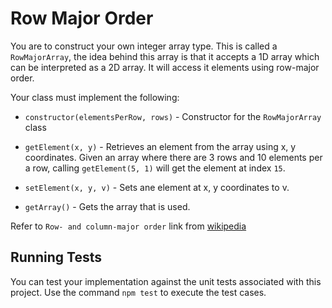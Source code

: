 # Row Major Order

You are to construct your own integer array type. This is called a `RowMajorArray`, the idea behind this array is that it accepts a 1D array which can be interpreted as a 2D array. It will access it elements using row-major order.

Your class must implement the following:

* `constructor(elementsPerRow, rows)` - Constructor for the `RowMajorArray` class

* `getElement(x, y)` - Retrieves an element from the array using x, y coordinates. Given an array where there are 3 rows and 10 elements per a row, calling `getElement(5, 1)` will get the element at index `15`.
* `setElement(x, y, v)` - Sets ane element at x, y coordinates to v.

* `getArray()` - Gets the array that is used.


Refer to `Row- and column-major order` link from [wikipedia](https://en.wikipedia.org/wiki/Row-_and_column-major_order)

## Running Tests

You can test your implementation against the unit tests associated with this project. Use the command `npm test` to execute the test cases.

